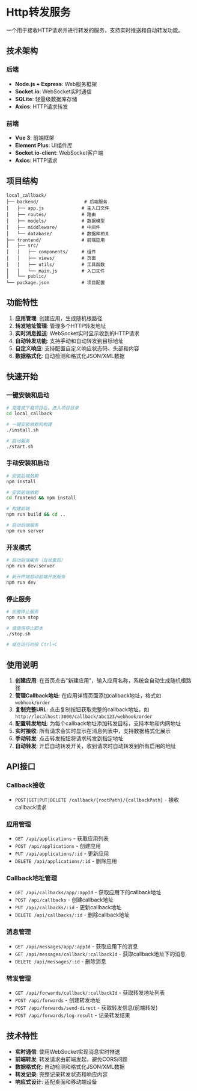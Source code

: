 # Http转发服务

一个用于接收HTTP请求并进行转发的服务，支持实时推送和自动转发功能。

## 技术架构

### 后端
- **Node.js + Express**: Web服务框架
- **Socket.io**: WebSocket实时通信
- **SQLite**: 轻量级数据库存储
- **Axios**: HTTP请求转发

### 前端
- **Vue 3**: 前端框架
- **Element Plus**: UI组件库
- **Socket.io-client**: WebSocket客户端
- **Axios**: HTTP请求

## 项目结构

```
local_callback/
├── backend/                 # 后端服务
│   ├── app.js              # 主入口文件
│   ├── routes/             # 路由
│   ├── models/             # 数据模型
│   ├── middleware/         # 中间件
│   └── database/           # 数据库相关
├── frontend/               # 前端应用
│   ├── src/
│   │   ├── components/     # 组件
│   │   ├── views/          # 页面
│   │   ├── utils/          # 工具函数
│   │   └── main.js         # 入口文件
│   └── public/
└── package.json            # 项目配置
```

## 功能特性

1. **应用管理**: 创建应用，生成随机根路径
2. **转发地址管理**: 管理多个HTTP转发地址
3. **实时消息推送**: WebSocket实时显示收到的HTTP请求
4. **自动转发功能**: 支持手动和自动转发到目标地址
5. **自定义响应**: 支持配置自定义响应状态码、头部和内容
6. **数据格式化**: 自动检测和格式化JSON/XML数据

## 快速开始

### 一键安装和启动

```bash
# 克隆或下载项目后，进入项目目录
cd local_callback

# 一键安装依赖和构建
./install.sh

# 启动服务
./start.sh
```

### 手动安装和启动

```bash
# 安装后端依赖
npm install

# 安装前端依赖
cd frontend && npm install

# 构建前端
npm run build && cd ..

# 启动后端服务
npm run server
```

### 开发模式

```bash
# 启动后端服务（自动重启）
npm run dev:server

# 新开终端启动前端开发服务
npm run dev
```

### 停止服务

```bash
# 优雅停止服务
npm run stop

# 或使用停止脚本
./stop.sh

# 或在运行时按 Ctrl+C
```

## 使用说明

1. **创建应用**: 在首页点击"新建应用"，输入应用名称，系统会自动生成随机根路径
2. **管理Callback地址**: 在应用详情页面添加callback地址，格式如 `webhook/order`
3. **复制完整URL**: 点击复制按钮获取完整的callback地址，如 `http://localhost:3000/callback/abc123/webhook/order`
4. **配置转发地址**: 为每个callback地址添加转发目标，支持本地和内网地址
5. **实时接收**: 所有请求会实时显示在消息列表中，支持数据格式化展示
6. **手动转发**: 点击转发按钮将请求转发到指定地址
7. **自动转发**: 开启自动转发开关，收到请求时自动转发到所有启用的地址

## API接口

### Callback接收
- `POST|GET|PUT|DELETE /callback/{rootPath}/{callbackPath}` - 接收callback请求

### 应用管理
- `GET /api/applications` - 获取应用列表
- `POST /api/applications` - 创建应用
- `PUT /api/applications/:id` - 更新应用
- `DELETE /api/applications/:id` - 删除应用

### Callback地址管理
- `GET /api/callbacks/app/:appId` - 获取应用下的callback地址
- `POST /api/callbacks` - 创建callback地址
- `PUT /api/callbacks/:id` - 更新callback地址
- `DELETE /api/callbacks/:id` - 删除callback地址

### 消息管理
- `GET /api/messages/app/:appId` - 获取应用下的消息
- `GET /api/messages/callback/:callbackId` - 获取callback地址下的消息
- `DELETE /api/messages/:id` - 删除消息

### 转发管理
- `GET /api/forwards/callback/:callbackId` - 获取转发地址列表
- `POST /api/forwards` - 创建转发地址
- `POST /api/forwards/send-direct` - 获取转发信息(前端转发)
- `POST /api/forwards/log-result` - 记录转发结果

## 技术特性

- **实时通信**: 使用WebSocket实现消息实时推送
- **前端转发**: 转发请求由前端发起，避免CORS问题  
- **数据格式化**: 自动检测和格式化JSON/XML数据
- **转发记录**: 完整记录转发状态和响应内容
- **响应式设计**: 适配桌面和移动端设备